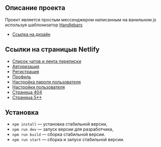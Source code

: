 

## Описание проекта
Проект является простым мессенджером написанным на ванильном js используя шаблонизатор [Handlebars](https://handlebarsjs.com/)

- [Ссылка на дизайн](https://www.figma.com/file/HJ46QeKQcDu6Df9mGqTeIm/not_copy_chat_external_link(true)?type=design&node-id=1%3A616&mode=design&t=XcbQmQtq4zB0ixvu-1)

## Ссылки на страницыв Netlify
- [Список чатов и лента переписки](https://deploy--musical-lokum-4d335c.netlify.app/)
- [Авторизация](https://deploy--musical-lokum-4d335c.netlify.app/login)
- [Регистрация](https://deploy--musical-lokum-4d335c.netlify.app/signUp)
- [Профиль](https://deploy--musical-lokum-4d335c.netlify.app/profile)
- [Настройка пароля пользователя](https://deploy--musical-lokum-4d335c.netlify.app/change-password)
- [Настройки пользователя](https://deploy--musical-lokum-4d335c.netlify.app/change-data)
- [Страница 404](https://deploy--musical-lokum-4d335c.netlify.app/not-found)
- [Страница 5**](https://deploy--musical-lokum-4d335c.netlify.app/error)


## Установка

- `npm install` — установка стабильной версии,
- `npm run dev` — запуск версии для разработчика,
- `npm run build` — сборка стабильной версии.
- `npm run start` — сборка и запуск стабильной версии.
